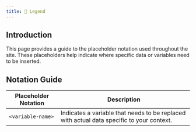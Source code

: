 ```yaml
---
title: 📘 Legend
---
```


## Introduction

This page provides a guide to the placeholder notation used throughout the site. These placeholders help indicate where specific data or variables need to be inserted.

## Notation Guide

|Placeholder Notation|Description|
|---|---|
|`<variable-name>`|Indicates a variable that needs to be replaced with actual data specific to your context.|